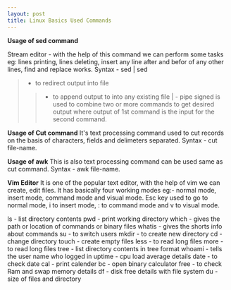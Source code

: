 ```yaml
---
layout: post
title: Linux Basics Used Commands 
---
```


**Usage of sed command** 

Stream editor - with the help of this command we can perform some tasks eg: lines printing, lines deleting, insert any line after and befor of any other lines, find and replace works.
Syntax - sed  <operations>   <file-name>
<any command name>   |  sed <operations> 
 > - to redirect output into file
 >> - to append output to into any existing file
 | - pipe signed is used to combine two or more commands to get desired output where output of 1st command is the input for the second command.
 

**Usage of Cut command**
It's text processing command used to cut records on the basis of characters, fields and delimeters separated.
Syntax - cut <options>  file-name.


**Usage of awk**
This is also text processing command can be used same as cut command.
 Syntax - awk <options>  file-name.

**Vim Editor**
 It is one of the popular text editor, with the help of vim we can create, edit files.
 It has basically four working modes eg:- normal mode, insert mode, command mode and visual mode.
 Esc key used to go to normal mode, i to insert mode, : to command mode and v to visual mode.

ls - list directory contents
pwd - print working directory
which - gives the path or location of commands or binary files
whatis - gives the shorts info about commands
su - to switch users
mkdir - to create new directory
cd - change directory
touch - create empty files
less - to read long files
more - to read long files
tree - list directory contents in tree format
whoami - tells the user name who logged in
uptime - cpu load average details
date - to check date
cal - print calender
bc - open binary calculator 
free - to check Ram and swap memory details
df - disk free details with file system
du - size of files and directory


